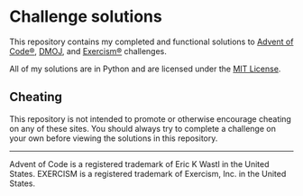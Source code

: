# Challenge solutions

This repository contains my completed and functional solutions to
[Advent of Code®][aoc], [DMOJ][dmoj], and [Exercism®][exercism] challenges.

All of my solutions are in Python and are licensed under the
[MIT License][license].

## Cheating

This repository is not intended to promote or otherwise encourage cheating on
any of these sites. You should always try to complete a challenge on your own
before viewing the solutions in this repository.

---

Advent of Code is a registered trademark of Eric K Wastl in the United States.
EXERCISM is a registered trademark of Exercism, Inc. in the United States.

[aoc]: https://adventofcode.com/
[dmoj]: https://dmoj.ca/
[exercism]: https://exercism.io/tracks/python
[license]: https://github.com/bsoyka/solutions/blob/main/LICENSE
